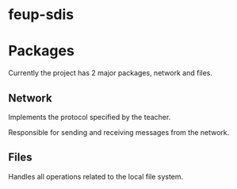 # feup-sdis

# Packages
Currently the project has 2 major packages, network and files.

## Network
Implements the protocol specified by the teacher.

Responsible for sending and receiving messages from the network.

## Files
Handles all operations related to the local file system.
